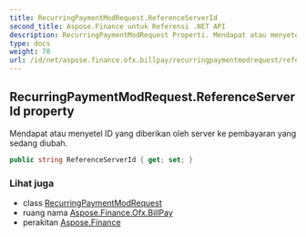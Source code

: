 ```yaml
---
title: RecurringPaymentModRequest.ReferenceServerId
second_title: Aspose.Finance untuk Referensi .NET API
description: RecurringPaymentModRequest Properti. Mendapat atau menyetel ID yang diberikan oleh server ke pembayaran yang sedang diubah.
type: docs
weight: 70
url: /id/net/aspose.finance.ofx.billpay/recurringpaymentmodrequest/referenceserverid/
---
```

## RecurringPaymentModRequest.ReferenceServerId property

Mendapat atau menyetel ID yang diberikan oleh server ke pembayaran yang sedang diubah.

```csharp
public string ReferenceServerId { get; set; }
```

### Lihat juga

* class [RecurringPaymentModRequest](../)
* ruang nama [Aspose.Finance.Ofx.BillPay](../../recurringpaymentmodrequest/)
* perakitan [Aspose.Finance](../../../)


